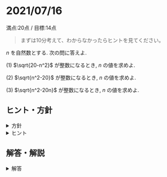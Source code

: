 # 2021/07/16

満点:20点 / 目標:14点

> まずは10分考えて、わからなかったらヒントを見てください。

$n$ を自然数とする. 次の問に答えよ.

(1) $\sqrt{20-n^2}$ が整数になるとき, $n$ の値を求めよ.

(2) $\sqrt{n^2-20}$ が整数になるとき, $n$ の値を求めよ.

(3) $\sqrt{n^2-20n}$ が整数になるとき, $n$ の値を求めよ.

<div style="page-break-before:always"></div>

## ヒント・方針

<details markdown="1">
<summary>方針</summary>

- **範囲を絞り込む.** (2), (3) は $n$ が大きくなると根号の中身も大きくなっていくので, $n$ が限定されることを示す必要がある.
- (整数) × (整数) = (定数) の形を作る.
    - [2021/04/23](https://kampachi.tech/mathterro/20210423_alg) と同じ着想

</details>

<details markdown="1">
<summary>ヒント</summary>

- (2) $\sqrt{n^2-20}=m$ とおいて両辺を $2$ 乗する. 
- (3) 平方完成して $n$ をまとめる.

</details>

<div style="page-break-before:always"></div>

## 解答・解説

<details markdown="1">
<summary>解答</summary>

標準的な整数問題です. (2) まではできてほしい. 特に解説することはありません.

![](img/mathterro_20210716.jpg)

</details>